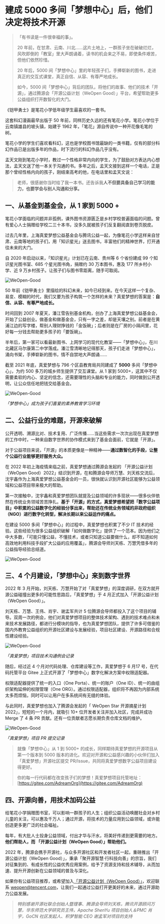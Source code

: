 # 建成 5000 多间「梦想中心」后，他们决定将技术开源

> 「有书读是一件很幸福的事」。
> 
> 20 年前，在甘肃、云南、川北……这片土地上，一群孩子坐在破破烂烂，风吹即倒的「教室」里大声朗诵着，读书的机会来之不易，即使条件艰苦，但他们依然珍惜。
> 
> 20 年后，5000 间「梦想中心」里的年轻孩子们，手捧崭新的图书，走进真正的交互式课堂，真正自信、从容、有尊严地成长。
> 
> 如今，5000 间「梦想中心」背后的团队，将他们的故事、他们的技术「开源」，通过腾源会「开源公益计划（WeOpen Good）」平台，希望帮助更多公益组织打开数智化的大门。

《铠甲勇士》是笔花小学低年级学生最喜欢的一套书。

这套科幻漫画最早出版于 50 年前，同样历史久远的还有笔花小学。笔花小学位于云南镇雄县的坡头镇，始建于 1962 年，「笔花」源自传说中一种开花像毛笔的树。

笔花小学的学生们喜欢看科幻，这也是学校图书馆最缺的一类书籍，仅有的部分科幻作品已是出版多年的作品，时下流行的科幻作品几乎没有。

孟天文刚到笔花小学时，教过一个性格非常内向的学生，为了鼓励对方表达内心想法，孟天文送了他一本关于沟通的书。多年之后，孟天文接到这样一个电话，正是那个曾经性格内向的孩子，刚结束高考的他，在电话里和孟天文说：

> 老师，很感谢你当时给了我一本书。还告诉我**人不但要具备自己学习的能力，也要学会与别人沟通和分享。**

## 一、从基金到基金会，从 1 家到 5000 +
笔花小学面临的问题并非孤例，课外图书资源匮乏是乡村学校普遍面临的问题。曾有爱心人士捐赠给学校二三十本书，没多久就被孩子们反复翻阅直到卷页脱皮。

过去几年里，上海真爱梦想公益基金会与腾讯公益一起，为像笔花小学这样来自甘肃、云南等地的孩子们，用「知识星光」送去图书，丰富他们的精神世界，打开通往未来的大门。

自 2020 年启动以来，「知识星光」计划已在云南、贵州等 6 个省份建成 99 个知识星光图书室、685 个星光图书角，捐赠约 30 万本图书，惠及 177 所乡村小学、近 9 万乡村孩子。让孩子们与图书零距离，随手可取阅。

![WeOpen-Good](./image/IMG1.jpeg)

50 年前《铠甲勇士》里描绘的科幻未来，如今已经到来。在今天这样一个复杂、易变、模糊的时代，我们又要为孩子构筑一个怎样的未来？真爱梦想的答案是：**自信、从容、有尊严地成长。**

时间回到 2007 年夏天，潘江雪告别基金机构，创办了上海真爱梦想公益基金会，开始了公益创业。做基金和做基金会，只有一字之差，却是天壤之别。前者是在黄浦江边的写字楼，帮别人理财挣钱的「金饭碗」；后者则是在厂房的小隔间里，花好每一分钱去帮助更多孩子的「要饭碗」。

半年后，第一家可以看最新图书、上网学习的现代化教室——「梦想中心」，在川北藏区马尔康第二中学落成。潘江雪清晰地记得那天，孩子们走进「梦想中心」，涌向书架，手捧崭新的图书，情不自禁地大声朗诵……

截至 2021 年底，真爱梦想与 796 个区县教育局共同建成了 **5000** 多间「梦想中心」，为约 500 多万的城乡师生提供了交互课堂。从 1 家到 5000+，这其中不仅需要柔软的内心、坚定的信念，还需要理性的头脑和专业的能力，同时做到公开透明，让公众信任地把钱交给基金会。

![WeOpen-Good](./image/IMG2.jpeg)

*「梦想中心」成为孩子们喜爱的素养教育学习环境*

## 二、公益行业的难题，开源来破解
公开透明、溯源比对、技术复用、广泛传播……当这些需求一次次出现在真爱梦想的工作中时，一种来自数字世界的协作模式来到了基金会面前，它就是「开源」。

对于公益项目来说，「开源」的本质更像是一种精神——**通过数智化的手段，让整个公益行业能够更好服务大众。**

在 2022 年初上海疫情来临之前，真爱梦想通过腾源会发起的 「开源公益计划 （WeOpen Good）2022」结识到开源，在和腾源会导师万慧、刘天栋交流后，沈宇鑫作为上海真爱梦想公益基金会的一员，很快就认识到开源社区能够为公益领域和公益项目带来极大的帮助。

第一次接触中，沈宇鑫和真爱梦想团队就提及公益领域的许多现状——很多伙伴依然在传统业务领域苦苦挣扎。**基于「开源」的方式，真爱梦想希望把「数字公益项目」中积累的公益数字化的经验分享出来，帮助还在传统业务领域的非政府组织（NGO）进行数字化转型，解决长期以来公益运作的痛点。**

在建设 5000 多间「梦想中心」的过程中，真爱梦想也积累了不少 IT 技术的经验。这些经验为很多公益组织破解「如何做数字化」提供了一个范本。因为他们之中大多数，「可能只懂公益，不懂技术，或者只知道公益要做什么，却不知道如何高效地利用科技手段扩大公益的应用覆盖」，腾源会导师刘天栋、万慧凭借多年的公益指导经验总结道。 

![WeOpen-Good](./image/IMG3.jpeg)

## 三、4 个月建设，「梦想中心」来到数字世界
2022 年 3 月开始，刘天栋、万慧开始了对「真爱梦想」的深度调研，在双方就开源公益碰撞出更多的可能性思路后，「真爱梦想」于 4 月正式加入「开源公益计划 （WeOpen Good）」。

刘天栋、万慧、王伟、肖宇、谢孟军共计 5 位腾源会导师都投入了这个项目的辅导。双周一次的例会，他们对真爱梦想项目的整体技术架构、遇到的技术难点和未来技术发展路径，都进行分模块的指导，也为真爱梦想团队，提供了许多可借鉴的国内外教育公益组织的开源社区建设与发展经验，项目社区建设、开源路径和合规性建设经验。

![WeOpen-Good](./image/IMG4.jpeg)

*「真爱梦想」项目技术沟通例会记录*

随后，经过近 4 个月对代码处理、仓库建设等工作，真爱梦想于 6 月17 号，在代码托管平台 Gitee 上正式开源了「梦想中心」数字化解决方案中权限适配器。

权限适配器提供了统一的入口（One Porta）、统一的账户（One ID）、统一的由组织架构延伸的权限管理（One ORG）。通过权限适配器，组织将不再因为内部系统太多而烦恼，同时可以让用户在多系统间有无缝的体验。

与此同时，真爱梦想也加入了腾源会发起的「 WeOpen Star 开源摘星计划 2022」，短短的一个月内，就吸引 10+ 位开发者关注并加入社区，完成并成功 Merge 了 4 条 PR 贡献。还有一位贡献者志愿长期负责仓库文档的维护。

![WeOpen-Good](./image/IMG5.jpeg)

*「真爱梦想」项目 PR 提交记录*

> 就像「梦想中心」从 1 到 5000+ 的成长，同样期待真爱梦想的开源项目从第一个版本到 5000 版本的进化。欢迎对开源和公益感兴趣的小伙伴们加入「真爱梦想」开源社区提交 PR/Issue，共同将真爱梦想数字公益项目建设得更好。
>
>你的每一行代码都在改变孩子们的梦想！真爱梦想项目托管地址：
>[https://gitee.com/AdreamOrg](https://gitee.com/AdreamOrg)

## 四、开源向善，用技术加码公益
给笔花小学捐赠图书室，可以影响一群孩子的人生；组织公益活动唤醒社会对乡村儿童的关注，可以惠及千万人；通过开源，将技术的力量应用到公益领域，或许能创造更多更广泛的社会福祉。

每年，有大批人士投身公益领域，付出才华与汗水，将美好传递到更需要的地方。**他们帮助人，而 「开源公益计划（WeOpen Good）」帮助他们。**

2022 年，腾源会携手开源社，与众多开源社区和开发者社区一起，重磅推出「开源公益计划（WeOpen Good）」，秉承「聚开源智慧·行科技向善」的宗旨，我们对征集到的、有成长性的公益优秀应用案例，给予了资源支持和技术辅导，从而加速、提升开源创新在公益领域的普及与深化。

如果你有公益项目推荐，或希望加入[「开源公益计划（WeOpen Good）」](https://github.com/weopenprojects/WeOpen-Good)，欢迎联系 weopen@tencent.com，让我们一起通过公益打开更美好的未来，通过开源助力公益发展。


> *特别感谢开源社联合创始人暨理事、腾源会导师刘天栋，腾讯开源顾问万慧，华东师范大学研究员王伟，Apache ShenYu 项目创始人＆PMC 肖宇，GoCN 社区发起人、积梦智能 CEO 谢孟军对项目的支持*

